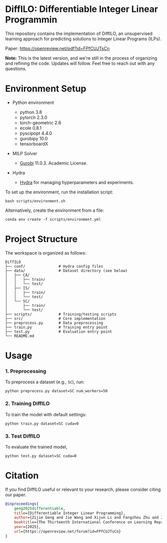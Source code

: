 # DiffILO: Differentiable Integer Linear Programmin
This repository contains the implementation of DiffILO, an unsupervised learning approach for predicting solutions to Integer Linear Programs (ILPs).

Paper: https://openreview.net/pdf?id=FPfCUJTsCn

**Note:** This is the latest version, and we're still in the process of organizing and refining the code. Updates will follow. Feel free to reach out with any questions.

# Environment Setup
- Python environment
    - python 3.8
    - pytorch 2.3.0
    - torch-geometric 2.6
    - ecole 0.8.1
    - pyscipopt 4.4.0
    - gurobipy 10.0
    - tensorboardX

- MILP Solver
    - [Gurobi](https://www.gurobi.com/) 11.0.3. Academic License.

- Hydra
    - [Hydra](https://hydra.cc/docs/intro/) for managing hyperparameters and experiments.

To set up the environment, run the installation script:
```
bash scripts/environment.sh
```
Alternatively, create the environment from a file:
```
conda env create -f scripts/environment.yml
```

# Project Structure
The workspace is organized as follows:

```
DiffILO
├── conf/               # Hydra config files
├── data/               # Dataset directory (see below)
│   ├── CA/
│   │   ├── train/
│   │   └── test/
│   ├── IS/
│   │   ├── train/
│   │   └── test/
│   └── SC/
│       ├── train/
│       └── test/
├── scripts/            # Training/testing scripts
├── src/                # Core implementation
├── preprocess.py       # Data preprocessing
├── train.py            # Training entry point
├── test.py             # Evaluation entry point
└── README.md

```


# Usage
### 1. Preprocessing
To preprocess a dataset (e.g., `SC`), run:
```
python preprocess.py dataset=SC num_workers=50
```

### 2. Training DiffILO
To train the model with default settings:
```
python train.py dataset=SC cuda=0
```

### 3. Test DiffILO
To evaluate the trained model,
```
python test.py dataset=SC cuda=0
```

# Citation
If you find DiffILO useful or relevant to your research, please consider citing our paper.

```bibtex
@inproceedings{
    geng2025differentiable,
    title={Differentiable Integer Linear Programming},
    author={Zijie Geng and Jie Wang and Xijun Li and Fangzhou Zhu and Jianye HAO and Bin Li and Feng Wu},
    booktitle={The Thirteenth International Conference on Learning Representations},
    year={2025},
    url={https://openreview.net/forum?id=FPfCUJTsCn}
}
```